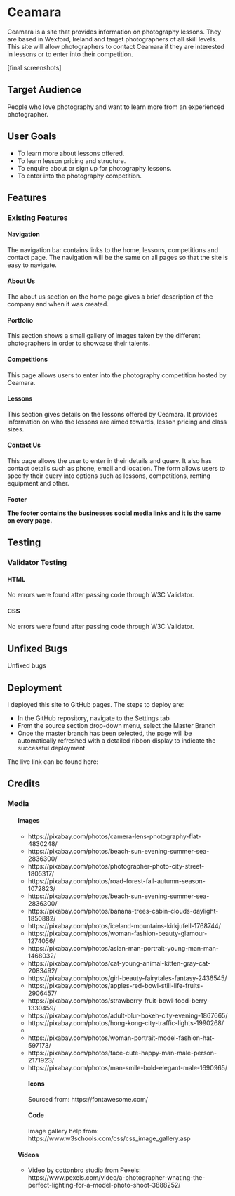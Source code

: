 <h1>Ceamara</h1>
Ceamara is a site that provides information on photography lessons. They are based in Wexford, Ireland and target photographers of all skill levels. This site will allow photographers to contact Ceamara if they are interested in lessons or to enter into their competition.


[final screenshots]

<h2>Target Audience</h2>
<p>People who love photography and want to learn more from an experienced photographer.
</p>

<h2>User Goals</h2>
<ul>
<li>To learn more about lessons offered.</li>
<li>To learn lesson pricing and structure.</li>
<li>To enquire about or sign up for photography lessons.</li>
<li>To enter into the photography competition.</li>
</ul>

<h2>Features</h2>
<h3>Existing Features</h3>
<h4>Navigation</h4>
<p>The navigation bar contains links to the home, lessons, competitions and contact page. The navigation will be the same on all pages so that the site is easy to navigate.</p>
<h4>About Us</h4>
<p>The about us section on the home page gives a brief description of the company and when it was created.</p>
<h4>Portfolio</h4>
<p>This section shows a small gallery of images taken by the different photographers in order to showcase their talents.</p>
<h4>Competitions</h4>
<p>This page allows users to enter into the photography competition hosted by Ceamara.</p>
<h4>Lessons</h4>
<p>This section gives details on the lessons offered by Ceamara. It provides information on who the lessons are aimed towards, lesson pricing and class sizes.</p>
<h4>Contact Us</h4>
<p>This page allows the user to enter in their details and query. It also has contact details such as phone, email and location. The form allows users to specify their query into options such as lessons, competitions, renting equipment and other.</p>
<h4>Footer</p>
<p>The footer contains the businesses social media links and it is the same on every page.</p>

<h2>Testing</h2>
<h3>Validator Testing</h3>
<h4>HTML</h4>
<p>No errors were found after passing code through W3C Validator.</p>
<h4>CSS</h4>
<p>No errors were found after passing code through W3C Validator.</p>

<h2>Unfixed Bugs</h2>
<p>Unfixed bugs</p>

<h2>Deployment</h2>
<p>I deployed this site to GitHub pages. The steps to deploy are:</p>
<ul>
<li>In the GitHub repository, navigate to the Settings tab</li>
<li>From the source section drop-down menu, select the Master Branch</li>
<li>Once the master branch has been selected, the page will be automatically refreshed with a detailed ribbon display to indicate the successful deployment.</li> </ul>
<p>The live link can be found here:</p>

<h2>Credits</h2>
<h3>Media</h3>
<ul>
<h4>Images</h4>
<ul>
<li>https://pixabay.com/photos/camera-lens-photography-flat-4830248/</li>
<li>https://pixabay.com/photos/beach-sun-evening-summer-sea-2836300/</li>
<li>https://pixabay.com/photos/photographer-photo-city-street-1805317/</li>
<li>https://pixabay.com/photos/road-forest-fall-autumn-season-1072823/
</li>
<li>https://pixabay.com/photos/beach-sun-evening-summer-sea-2836300/</li>
<li>https://pixabay.com/photos/banana-trees-cabin-clouds-daylight-1850882/
</li>
<li>https://pixabay.com/photos/iceland-mountains-kirkjufell-1768744/</li>
<li>https://pixabay.com/photos/woman-fashion-beauty-glamour-1274056/</li>
<li>https://pixabay.com/photos/asian-man-portrait-young-man-man-1468032/</li>

<li>https://pixabay.com/photos/cat-young-animal-kitten-gray-cat-2083492/</li>

<li>https://pixabay.com/photos/girl-beauty-fairytales-fantasy-2436545/</li>

<li>https://pixabay.com/photos/apples-red-bowl-still-life-fruits-2906457/</li>

<li>https://pixabay.com/photos/strawberry-fruit-bowl-food-berry-1330459/</li>

<li>https://pixabay.com/photos/adult-blur-bokeh-city-evening-1867665/</li>

<li>https://pixabay.com/photos/hong-kong-city-traffic-lights-1990268/<li>

<li>https://pixabay.com/photos/woman-portrait-model-fashion-hat-597173/</li>
<li>https://pixabay.com/photos/face-cute-happy-man-male-person-2171923/</li>
<li>https://pixabay.com/photos/man-smile-bold-elegant-male-1690965/</li>

<h4>Icons</h4>
Sourced from: https://fontawesome.com/

<h4>Code</h4>
Image gallery help from: https://www.w3schools.com/css/css_image_gallery.asp







</ul>

<h4>Videos</h4>
<ul>
<li>Video by cottonbro studio from Pexels: https://www.pexels.com/video/a-photographer-wnating-the-perfect-lighting-for-a-model-photo-shoot-3888252/
</li></ul>